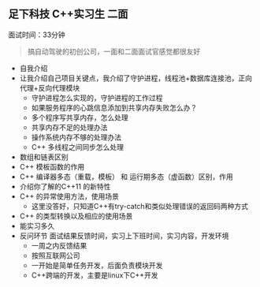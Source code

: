 ## 足下科技 C++实习生 二面
面试时间：33分钟
> 搞自动驾驶的初创公司，一面和二面面试官感觉都很友好

- 自我介绍
- 让我介绍自己项目关键点，我介绍了守护进程，线程池+数据库连接池，正向代理+反向代理模块
    * 守护进程怎么实现的，守护进程的工作过程
    * 如果服务程序的心跳信息添加到共享内存失败怎么办？
    * 多个程序写共享内存，怎么处理
    * 共享内存不足的处理办法
    * 操作系统内存不够的处理办法
    * C++ 多线程之间同步怎么处理
- 数组和链表区别
- C++ 模板函数的作用 
- C++ 编译器多态（重载，模板） 和 运行期多态（虚函数）区别，作用
- 介绍你了解的C++11 的新特性
- C++ 的异常使用方法，使用场景
    - 这里没答好，只知道C++有try-catch和类似处理错误的返回码两种方式
- C++ 的类型转换以及相应的使用场景
- 能实习多久
- 反问环节 面试结果反馈时间，实习上下班时间，实习内容，开发环境
    * 一周之内反馈结果
    * 按照互联网公司
    * 一开始是简单任务开发，后面负责模块开发
    * C++跨端的开发，主要是linux下C++开发
